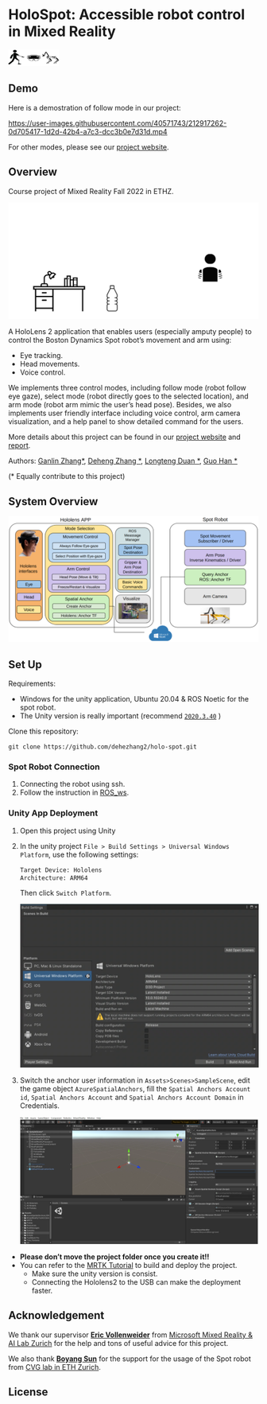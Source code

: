 # HoloSpot: Accessible robot control in Mixed Reality

<img src="Assets/logo.png" alt="logo" style="zoom:10%;" />

## Demo

Here is a demostration of follow mode in our project:

https://user-images.githubusercontent.com/40571743/212917262-0d705417-1d2d-42b4-a7c3-dcc3b0e7d31d.mp4

For other modes, please see our [project website](https://zhangganlin.github.io/Holo-Spot-Page/index.html).

## Overview

Course project of Mixed Reality Fall 2022 in ETHZ.

![motivation](Assets/motivation.gif)

A HoloLens 2 application that enables users (especially amputy people) to control the Boston Dynamics Spot robot’s movement and arm using:

- Eye tracking.
- Head movements.
- Voice control. 

We implements three control modes, including follow mode (robot follow eye gaze), select mode (robot directly goes to the selected location), and arm mode (robot arm mimic the user’s head pose). Besides, we also implements user friendly interface including voice control,  arm camera visualization, and a help panel to show detailed command for the users. 

More details about this project can be found in our [project website](https://zhangganlin.github.io/Holo-Spot-Page/index.html) and [report](
report/report.pdf).

Authors: [Ganlin Zhang*](https://github.com/zhangganlin), [Deheng Zhang *](), [Longteng Duan *](https://github.com/DecAd3), [Guo Han *](https://github.com/guo-han)

(\* Equally contribute to this project)



## System Overview

![system](Assets/system.jpeg)

## Set Up

Requirements: 

* Windows for the unity application, Ubuntu 20.04 & ROS Noetic for the spot robot. 
* The Unity version is really important (recommend [`2020.3.40`](https://unity.com/releases/editor/whats-new/2020.3.40) )

Clone this repository:

```shell
git clone https://github.com/dehezhang2/holo-spot.git
```

### Spot Robot Connection

1. Connecting the robot using ssh. 
2. Follow the instruction in [ROS_ws](https://github.com/dehezhang2/holo-spot/blob/master/ROS_ws/README.md).

### Unity App Deployment

1. Open this project using Unity

2. In the unity project `File > Build Settings > Universal Windows Platform`, use the following settings:

   ```
   Target Device: Hololens 
   Architecture: ARM64
   ```

   Then click `Switch Platform`.

   <img src="Assets/Screen Shot 2023-01-17 at 2.40.04 PM.png" alt="Screen Shot 2023-01-17 at 2.40.04 PM" style="zoom:50%;" />

3. Switch the anchor user information in `Assets>Scenes>SampleScene`, edit the game object `AzureSpatialAnchors`, fill the `Spatial Anchors Account id`, `Spatial Anchors Account` and `Spatial Anchors Account Domain` in Credentials.

   <img src="Assets/Screen Shot 2023-01-17 at 2.41.16 PM.png" alt="Screen Shot 2023-01-17 at 2.41.16 PM" style="zoom:70%;" />

* **Please don’t move the project folder once you create it!!**
* You can refer to the [MRTK Tutorial](https://learn.microsoft.com/en-us/training/modules/learn-mrtk-tutorials/1-1-introduction) to build and deploy the project.
   * Make sure the unity version is consist. 
   * Connecting the Hololens2 to the USB can make the deployment faster.

## Acknowledgement

We thank our supervisor [**Eric Vollenweider**](https://www.google.com/url?q=https%3A%2F%2Fwww.linkedin.com%2Fin%2Feric-vollenweider-1b4b1616a%2F&sa=D&sntz=1&usg=AOvVaw17gr9GUNJvSQ1Z8q3tNMfJ) from [Microsoft Mixed Reality & AI Lab Zurich](https://www.google.com/url?q=https%3A%2F%2Fwww.microsoft.com%2Fen-us%2Fresearch%2Flab%2Fmixed-reality-ai-zurich%2F&sa=D&sntz=1&usg=AOvVaw0Kr16B1OhJ7Ac4DE_GRBcG) for the help and tons of useful advice for this project.

We also thank [**Boyang Sun**](https://www.google.com/url?q=https%3A%2F%2Fwww.linkedin.com%2Fin%2Fboyang-sun-8a1624117&sa=D&sntz=1&usg=AOvVaw0uGa6-eacTqtFZvf-OpCBZ) for the support for the usage of the Spot robot from [CVG lab in ETH Zurich](https://www.google.com/url?q=https%3A%2F%2Fwww.cvg.ethz.ch%2F&sa=D&sntz=1&usg=AOvVaw1dDhOuYfYGJ0L_aogn7TgC).

## License
